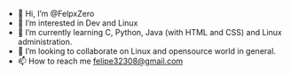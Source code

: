 - 👋 Hi, I’m @FelpxZero
- 👀 I’m interested in Dev and Linux
- 🌱 I’m currently learning C, Python, Java (with HTML and CSS) and Linux administration.
- 💞️ I’m looking to collaborate on Linux and opensource world in general.
- 📫 How to reach me felipe32308@gmail.com
